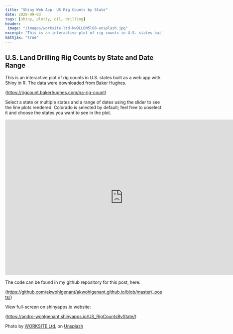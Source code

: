 ```yaml
---
title: "Shiny Web App: US Rig Counts by State"
date: 2020-09-03
tags: [shiny, plotly, oil, drilling]
header:
 image: "/images/worksite-ltd-kw9LLON5lO8-unsplash.jpg"
excerpt: "This is an interactive plot of rig counts in U.S. states built as a web app with Shiny in R."
mathjax: "true"
---
```


## U.S. Land Drilling Rig Counts by State and Date Range

This is an interactive plot of rig counts in U.S. states built as a web app with Shiny in R. The data were downloaded from Baker Hughes.

 (<https://rigcount.bakerhughes.com/na-rig-count>)
 
Select a state or multiple states and a range of dates using the slider to see the line plots rendered. Colorado is selected by default; feel free to unselect it and choose the states you want to see in the plot.
 
<center>

<iframe src="https://andro-wohlgenant.shinyapps.io/US_RigCountsByState/" width="150%" height="500px" frameborder="0" allowfullscreen allow="geolocation"></iframe>


</center>

The code can be found in my github repository for this post, here:

 (<https://github.com/akwohlgenant/akwohlgenant.github.io/blob/master/_posts/>)

View full-screen on shinyapps.io website:

 (<https://andro-wohlgenant.shinyapps.io/US_RigCountsByState/>)


<span>Photo by <a href="https://unsplash.com/@worksite?utm_source=unsplash&amp;utm_medium=referral&amp;utm_content=creditCopyText">WORKSITE Ltd.</a> on <a href="https://unsplash.com/s/photos/oil-rig?utm_source=unsplash&amp;utm_medium=referral&amp;utm_content=creditCopyText">Unsplash</a></span>
